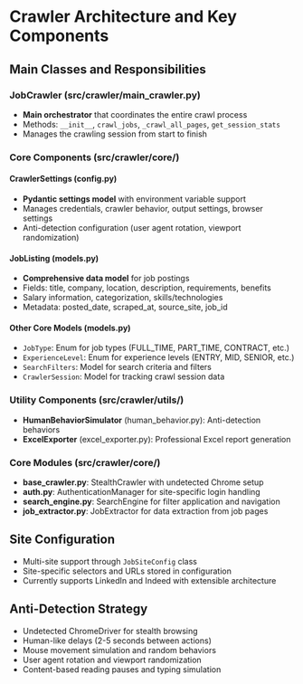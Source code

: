 # Crawler Architecture and Key Components

## Main Classes and Responsibilities

### JobCrawler (src/crawler/main_crawler.py)
- **Main orchestrator** that coordinates the entire crawl process
- Methods: `__init__`, `crawl_jobs`, `_crawl_all_pages`, `get_session_stats`
- Manages the crawling session from start to finish

### Core Components (src/crawler/core/)

#### CrawlerSettings (config.py)
- **Pydantic settings model** with environment variable support
- Manages credentials, crawler behavior, output settings, browser settings
- Anti-detection configuration (user agent rotation, viewport randomization)

#### JobListing (models.py)
- **Comprehensive data model** for job postings
- Fields: title, company, location, description, requirements, benefits
- Salary information, categorization, skills/technologies
- Metadata: posted_date, scraped_at, source_site, job_id

#### Other Core Models (models.py)
- `JobType`: Enum for job types (FULL_TIME, PART_TIME, CONTRACT, etc.)
- `ExperienceLevel`: Enum for experience levels (ENTRY, MID, SENIOR, etc.)
- `SearchFilters`: Model for search criteria and filters
- `CrawlerSession`: Model for tracking crawl session data

### Utility Components (src/crawler/utils/)
- **HumanBehaviorSimulator** (human_behavior.py): Anti-detection behaviors
- **ExcelExporter** (excel_exporter.py): Professional Excel report generation

### Core Modules (src/crawler/core/)
- **base_crawler.py**: StealthCrawler with undetected Chrome setup
- **auth.py**: AuthenticationManager for site-specific login handling
- **search_engine.py**: SearchEngine for filter application and navigation  
- **job_extractor.py**: JobExtractor for data extraction from job pages

## Site Configuration
- Multi-site support through `JobSiteConfig` class
- Site-specific selectors and URLs stored in configuration
- Currently supports LinkedIn and Indeed with extensible architecture

## Anti-Detection Strategy
- Undetected ChromeDriver for stealth browsing
- Human-like delays (2-5 seconds between actions)
- Mouse movement simulation and random behaviors
- User agent rotation and viewport randomization
- Content-based reading pauses and typing simulation